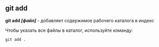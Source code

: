 ## git add

__git add _[файл]___ - добавляет содержимое рабочего каталога в индекс

Чтобы указать все файлы в каталог, используйте команду:

```bash-
git add . 
```